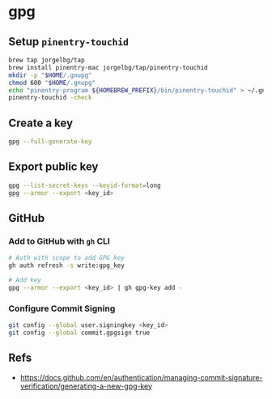 # gpg

## Setup `pinentry-touchid`

```bash
brew tap jorgelbg/tap
brew install pinentry-mac jorgelbg/tap/pinentry-touchid
mkdir -p "$HOME/.gnupg"
chmod 600 "$HOME/.gnupg"
echo "pinentry-program ${HOMEBREW_PREFIX}/bin/pinentry-touchid" > ~/.gnupg/gpg-agent.conf
pinentry-touchid -check
```

## Create a key

```bash
gpg --full-generate-key
```

## Export public key

```bash
gpg --list-secret-keys --keyid-format=long
gpg --armor --export <key_id>
```

## GitHub

### Add to GitHub with `gh` CLI

```bash
# Auth with scope to add GPG key
gh auth refresh -s write:gpg_key

# Add key
gpg --armor --export <key_id> | gh gpg-key add -
```

### Configure Commit Signing

```bash
git config --global user.signingkey <key_id>
git config --global commit.gpgsign true
```

## Refs

- <https://docs.github.com/en/authentication/managing-commit-signature-verification/generating-a-new-gpg-key>
